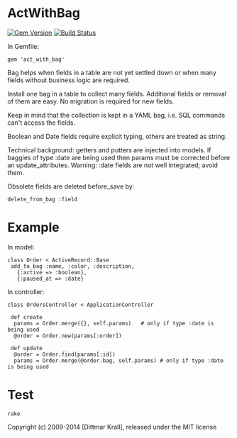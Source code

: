 ActWithBag
==========
[![Gem Version](https://badge.fury.io/rb/act_with_bag.png)](http://badge.fury.io/rb/act_with_bag)
[![Build Status](https://travis-ci.org/matique/act_with_bag.png?branch=master)](https://travis-ci.org/matique/act_with_bag)

In Gemfile:

    gem 'act_with_bag'

Bag helps when fields in a table are not yet settled down
or when many fields without business logic are required.

Install one bag in a table to collect many fields.
Additional fields or removal of them are easy.
No migration is required for new fields.

Keep in mind that the collection is kept in a YAML bag, i.e.
SQL commands can't access the fields.

Boolean and Date fields require explicit typing, others are
treated as string.

Technical background: getters and putters are injected into models.
If baggies of type :date are being used then
params must be corrected before an update_attributes.
Warning: :date fields are not well integrated; avoid them.

Obsolete fields are deleted before_save by:

    delete_from_bag :field


Example
=======

In model:

    class Order < ActiveRecord::Base
     add_to_bag :name, :color, :description,
       {:active => :boolean},
       {:paused_at => :date}

In controller:

    class OrdersController < ApplicationController

     def create
      params = Order.merge({}, self.params)   # only if type :date is being used
      @order = Order.new(params[:order])

     def update
      @order = Order.find(params[:id])
      params = Order.merge(@order.bag, self.params) # only if type :date is being used

Test
====

    rake

Copyright (c) 2009-2014 [Dittmar Krall], released under the MIT license
